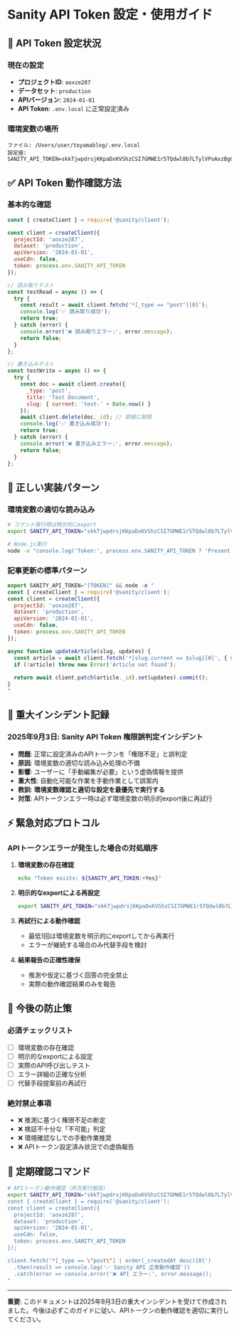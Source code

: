 # Sanity API Token 設定・使用ガイド

## 🔐 API Token 設定状況

### 現在の設定
- **プロジェクトID**: `aoxze287`
- **データセット**: `production`
- **APIバージョン**: `2024-01-01`
- **API Token**: `.env.local` に正常設定済み

### 環境変数の場所
```
ファイル: /Users/user/toyamablog/.env.local
設定値: SANITY_API_TOKEN=skkTjwpdrsjKKpaDxKVShzCSI7GMWE1r5TQdwl0b7LTylVPoAxzBg0oPqhtUQyfPjyvtZW2mu6nfUMNUJ
```

## ✅ API Token 動作確認方法

### 基本的な確認
```javascript
const { createClient } = require('@sanity/client');

const client = createClient({
  projectId: 'aoxze287',
  dataset: 'production',
  apiVersion: '2024-01-01',
  useCdn: false,
  token: process.env.SANITY_API_TOKEN
});

// 読み取りテスト
const testRead = async () => {
  try {
    const result = await client.fetch('*[_type == "post"][0]');
    console.log('✅ 読み取り成功');
    return true;
  } catch (error) {
    console.error('❌ 読み取りエラー:', error.message);
    return false;
  }
};

// 書き込みテスト
const testWrite = async () => {
  try {
    const doc = await client.create({
      _type: 'post',
      title: 'Test Document',
      slug: { current: 'test-' + Date.now() }
    });
    await client.delete(doc._id); // 即座に削除
    console.log('✅ 書き込み成功');
    return true;
  } catch (error) {
    console.error('❌ 書き込みエラー:', error.message);
    return false;
  }
};
```

## 🔧 正しい実装パターン

### 環境変数の適切な読み込み
```bash
# コマンド実行時は明示的にexport
export SANITY_API_TOKEN="skkTjwpdrsjKKpaDxKVShzCSI7GMWE1r5TQdwl0b7LTylVPoAxzBg0oPqhtUQyfPjyvtZW2mu6nfUMNUJ"

# Node.js実行
node -e "console.log('Token:', process.env.SANITY_API_TOKEN ? 'Present' : 'Missing')"
```

### 記事更新の標準パターン
```javascript
export SANITY_API_TOKEN="[TOKEN]" && node -e "
const { createClient } = require('@sanity/client');
const client = createClient({
  projectId: 'aoxze287',
  dataset: 'production',
  apiVersion: '2024-01-01',
  useCdn: false,
  token: process.env.SANITY_API_TOKEN
});

async function updateArticle(slug, updates) {
  const article = await client.fetch('*[slug.current == $slug][0]', { slug });
  if (!article) throw new Error('Article not found');
  
  return await client.patch(article._id).set(updates).commit();
}
"
```

## 🚨 重大インシデント記録

### 2025年9月3日: Sanity API Token 権限誤判定インシデント
- **問題**: 正常に設定済みのAPIトークンを「権限不足」と誤判定
- **原因**: 環境変数の適切な読み込み処理の不備
- **影響**: ユーザーに「手動編集が必要」という虚偽情報を提供
- **重大性**: 自動化可能な作業を手動作業として誤案内
- **教訓**: **環境変数確認と適切な設定を最優先で実行する**
- **対策**: APIトークンエラー時は必ず環境変数の明示的export後に再試行

## ⚡ 緊急対応プロトコル

### APIトークンエラーが発生した場合の対処順序
1. **環境変数の存在確認**
   ```bash
   echo "Token exists: ${SANITY_API_TOKEN:+Yes}"
   ```

2. **明示的なexportによる再設定**
   ```bash
   export SANITY_API_TOKEN="skkTjwpdrsjKKpaDxKVShzCSI7GMWE1r5TQdwl0b7LTylVPoAxzBg0oPqhtUQyfPjyvtZW2mu6nfUMNUJ"
   ```

3. **再試行による動作確認**
   - 最低1回は環境変数を明示的にexportしてから再実行
   - エラーが継続する場合のみ代替手段を検討

4. **結果報告の正確性確保**
   - 推測や仮定に基づく回答の完全禁止
   - 実際の動作確認結果のみを報告

## 🎯 今後の防止策

### 必須チェックリスト
- [ ] 環境変数の存在確認
- [ ] 明示的なexportによる設定
- [ ] 実際のAPI呼び出しテスト
- [ ] エラー詳細の正確な分析
- [ ] 代替手段提案前の再試行

### 絶対禁止事項
- ❌ 推測に基づく権限不足の断定
- ❌ 検証不十分な「不可能」判定
- ❌ 環境確認なしでの手動作業推奨
- ❌ APIトークン設定済み状況での虚偽報告

## 🔄 定期確認コマンド

```bash
# APIトークン動作確認（月次実行推奨）
export SANITY_API_TOKEN="skkTjwpdrsjKKpaDxKVShzCSI7GMWE1r5TQdwl0b7LTylVPoAxzBg0oPqhtUQyfPjyvtZW2mu6nfUMNUJ" && node -e "
const { createClient } = require('@sanity/client');
const client = createClient({
  projectId: 'aoxze287',
  dataset: 'production',
  apiVersion: '2024-01-01',
  useCdn: false,
  token: process.env.SANITY_API_TOKEN
});

client.fetch('*[_type == \"post\"] | order(_createdAt desc)[0]')
  .then(result => console.log('✅ Sanity API 正常動作確認'))
  .catch(error => console.error('❌ API エラー:', error.message));
"
```

---

**重要**: このドキュメントは2025年9月3日の重大インシデントを受けて作成されました。今後は必ずこのガイドに従い、APIトークンの動作確認を適切に実行してください。